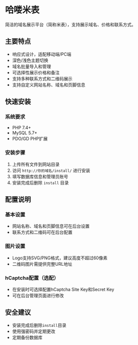 # 哈喽米表

简洁的域名展示平台（简称米表），支持展示域名、价格和联系方式。

## 主要特点

- 响应式设计，适配移动端/PC端
- 深色/浅色主题切换
- 域名批量导入和管理
- 可选择性展示价格和备注
- 支持多种联系方式和二维码展示
- 支持自定义网站名称、域名和页脚信息

## 快速安装

### 系统要求
- PHP 7.4+
- MySQL 5.7+
- PDO/GD PHP扩展

### 安装步骤
1. 上传所有文件到网站目录
2. 访问 `http://你的域名/install/` 进行安装
3. 填写数据库信息和管理员账号
4. 安装完成后删除 `install` 目录

## 配置说明

### 基本设置
- 网站名称、域名和页脚信息可在后台设置
- 联系方式和二维码可在后台配置

### 图片设置
- Logo支持SVG/PNG格式，建议高度不超过60像素
- 二维码图片需提供完整URL地址

### hCaptcha配置（选配）
- 在安装时可选择配置hCaptcha Site Key和Secret Key
- 可在后台管理页面进行修改

## 安全建议
- 安装完成后删除`install`目录
- 使用强密码并定期更改
- 定期备份数据库
